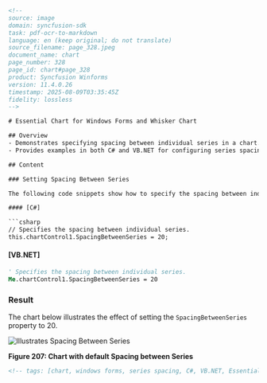 ```html
<!-- 
source: image
domain: syncfusion-sdk
task: pdf-ocr-to-markdown
language: en (keep original; do not translate)
source_filename: page_328.jpeg
document_name: chart
page_number: 328
page_id: chart#page_328
product: Syncfusion Winforms
version: 11.4.0.26
timestamp: 2025-08-09T03:35:45Z
fidelity: lossless
-->

# Essential Chart for Windows Forms and Whisker Chart

## Overview
- Demonstrates specifying spacing between individual series in a chart.
- Provides examples in both C# and VB.NET for configuring series spacing.

## Content

### Setting Spacing Between Series

The following code snippets show how to specify the spacing between individual series in a chart.

#### [C#]

```csharp
// Specifies the spacing between individual series.
this.chartControl1.SpacingBetweenSeries = 20;
```

#### [VB.NET]

```vb
' Specifies the spacing between individual series.
Me.chartControl1.SpacingBetweenSeries = 20
```

### Result

The chart below illustrates the effect of setting the `SpacingBetweenSeries` property to 20.

![Illustrates Spacing Between Series](https://via.placeholder.com/500)

**Figure 207: Chart with default Spacing between Series**
```html
<!-- tags: [chart, windows forms, series spacing, C#, VB.NET, Essential Chart] keywords: [series spacing, default spacing, chart control, Syncfusion, Windows Forms, C#, VB.NET] -->
```